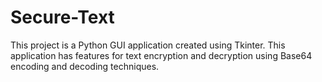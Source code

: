 # Secure-Text
This project is a Python GUI application created using Tkinter. This application has features for text encryption and decryption using Base64 encoding and decoding techniques.